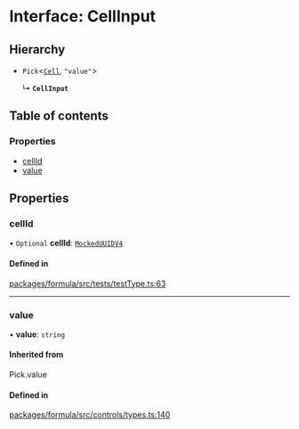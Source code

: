 # Interface: CellInput

## Hierarchy

- `Pick`<[`Cell`](Cell.md), `"value"`\>

  ↳ **`CellInput`**

## Table of contents

### Properties

- [cellId](CellInput.md#cellid)
- [value](CellInput.md#value)

## Properties

### <a id="cellid" name="cellid"></a> cellId

• `Optional` **cellId**: [`MockedUUIDV4`](../README.md#mockeduuidv4)

#### Defined in

[packages/formula/src/tests/testType.ts:63](https://github.com/mashcard/mashcard/blob/main/packages/formula/src/tests/testType.ts#L63)

---

### <a id="value" name="value"></a> value

• **value**: `string`

#### Inherited from

Pick.value

#### Defined in

[packages/formula/src/controls/types.ts:140](https://github.com/mashcard/mashcard/blob/main/packages/formula/src/controls/types.ts#L140)
